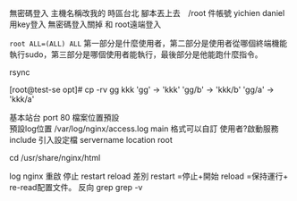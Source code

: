 無密碼登入
主機名稱改我的
時區台北
腳本丟上去　/root
件帳號 yichien daniel 用key登入
無密碼登入關掉 和 root遠端登入


`root ALL=(ALL) ALL`
第一部分是什麼使用者，第二部分是使用者從哪個終端機能執行sudo，第三部分是哪個使用者能執行，最後部分是他能跑什麼指令。

rsync


[root@test-se opt]# cp -rv gg kkk
'gg' -> 'kkk'
'gg/b' -> 'kkk/b'
'gg/a' -> 'kkk/a'

基本站台 
port   80
檔案位置預設   
預設log位置   /var/log/nginx/access.log  main 格式可以自訂
使用者?啟動服務   
include 引入設定檔
servername
location
root

 cd /usr/share/nginx/html

log 
nginx 重啟 停止 
restart reload 差別
    restart =停止+開始
    reload =保持運行+ re-read配置文件。
反向 grep     grep -v 
